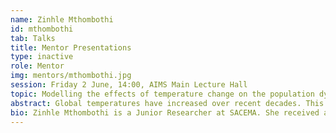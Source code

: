 ```yaml
---
name: Zinhle Mthombothi
id: mthombothi
tab: Talks
title: Mentor Presentations
type: inactive
role: Mentor
img: mentors/mthombothi.jpg
session: Friday 2 June, 14:00, AIMS Main Lecture Hall
topic: Modelling the effects of temperature change on the population dynamics of tsetse flies
abstract: Global temperatures have increased over recent decades. This is expected to have an impact on vector-borne diseases, raising questions such as whether increased temperature with result in changing disease prevalence and how vector populations will be affected, in terms of their density and distribution. It has been suggested that African trypanosomiasis, a zoonotic disease transmitted by tsetse flies, will exhibit increased incidence and expand its geographical range, due to increasing temperatures. This project uses mathematical modelling to assess the impact of temperature change on tsetse fly population dynamics. Understanding these impacts could help us understand how trypanosomiasis transmission dynamics will be affected by global warming. We develop set of a temperature-dependent ordinary differential equations (ODEs) to model the growth in the numbers of pupal and adult tsetse. We fit the model to data on the number of tsetse flies (_Glossina pallidipes_ Austen) on Antelope Island, Zimbabwe, between 5 February 1980 and 29 December 1981, estimated using mark-recapture. The findings from this project concur with previous studies suggesting that temperature is the most important factor determining the growth of tsetse populations. There appears, however, to be another factor, cycling annually, approximately in phase with the Normalised Difference Vegetation Index (NDVI), which also influences the survival of adult flies. Our findings show that minor changes in temperature have a big impact on tsetse population growth rates. In conclusion, our model suggests that high temperatures could lead to, at least, local extinctions of tsetse populations.
bio: Zinhle Mthombothi is a Junior Researcher at SACEMA. She received an MSc (Mathematical Sciences) from Stellensbosch University in 2018. Her thesis, titled "Modelling the effects of temperature change on the population dynamics of tsetse flies and trypanosomiasis transmission", was supervised by Prof. John W. Hargrove and Dr. Rachid Ouifki.  In 2015 she obtained a Structured Master’s degree in Mathematical Sciences at the African Institute for Mathematical Sciences South Africa (AIMS-SA). She also holds a BSc degree in Mathematics and Chemistry, and a BSc Honours degree in Mathematics which were both obtained at Rhodes University in the years 2013 and 2014 respectively.
---
```

